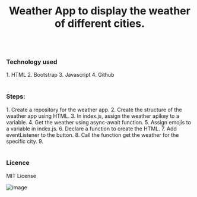 

<h1 align='center'>Weather App to display the weather of different cities.</h1>
<br><br>
<h3>Technology used</h3>
1. HTML
2. Bootstrap
3. Javascript
4. Github
<br><br>

<h3>Steps: </h3>
1.  Create a repository for the weather app.
2.  Create the structure of the weather app using HTML.
3.  In index.js, assign the weather apikey to a variable.
4.  Get the weather using async-await function.
5.  Assign emojis to a variable in index.js.
6.  Declare a function to create the HTML.
7.  Add eventListener to the button.
8.  Call the function  get the weather for the specific city.
9.  <br><br>
<h3>Licence</h3>
MIT License




![image](https://user-images.githubusercontent.com/75956735/108943207-7556b000-76ac-11eb-92e9-0c4ad1e96f69.png)
